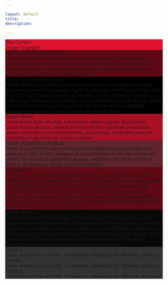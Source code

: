 ```yaml
---

layout: default
title:
description:

---
```


<section class="section-block size-xxl" style="background-color:#DE1430">
	<div class="container">
		<div class="row no-gutters">
			<div class="section-block_intro">
				<div class="section-block_left text-right">
					<span class="text-xl text-bold color-truewhite">Billy</span>
					<span class="text-xl text-bold color-truewhite">Carlson</span>
				</div>
				<div class="section-block_right text-left">
					<span class="text-xl text-bold color-trueblack">Design</span>
					<span class="text-xl text-bold color-trueblack">Engaged</span>
				</div>
			</div>
		</div>
	</div>
</section>

<section class="section-block size-xl" style="background-color:#5E0914">
	<div class="container">
		<div class="row no-gutters">
			<div class="section-block_project d-flex align-items-center justify-content-around">
				<div class="section-block_left d-flex align-items-center justify-content-center">
					<img src="https://66.media.tumblr.com/dcb85d4d9a6d4eaca5a84e2e94fcba2b/tumblr_pd91g8rKTm1qb9id4o1_640.jpg" alt="">
				</div>
				<div class="section-block_right">
					<div class="text-lg text-bold color-truewhite mb-3">The Covers of Graphic Design</div>
					<div class="text-sm color-truewhite-o">Lorem ipsum dolor sit amet, consectetur adipisicing elit. Quibusdam laudantium quae quos, placeat at minus minima cupiditate perspiciatis ratione aspernatur commodi blanditiis, assumenda, voluptates nesciunt temporibus fugit tempora, harum cumque?</div>
				</div>
			</div>
		</div>
	</div>
</section>


<section class="section-block size-xl" style="background-color:#000">
	<div class="container">
		<div class="row no-gutters">
			<div class="section-block_project d-flex align-items-center justify-content-around">
				<div class="section-block_left d-flex align-items-center justify-content-center">
					<img src="https://66.media.tumblr.com/20d96b4f3c32c904a283e61021116ab5/tumblr_p3frpj7Jed1qiazldo1_1280.gif" alt="">
				</div>
				<div class="section-block_right">
					<div class="text-lg text-bold color-truewhite mb-3">Format: Gif Animated Section</div>
					<div class="text-sm color-truewhite-o">Neufile Grotesk font family has its roots in one of the earliest sans-serif designs commercially available, highly legible sans serif typeface very well suited for any display and text use. Neufile can be effortlessly applied to a wide range of messages and media, from advertising to book design. Its 24 fonts include Extended style and Italic satisfy the need for flexibility, creating harmonious variations of texture and emphasis.</div>
				</div>
			</div>
		</div>
	</div>
</section>


<section class="section-block size-xl" style="background-color:#AB0F25">
	<div class="container">
		<div class="row no-gutters">
			<div class="section-block_project d-flex align-items-center justify-content-around">
				<div class="section-block_left d-flex align-items-center justify-content-center">
					<img src="https://66.media.tumblr.com/4893b9471712ea51458ecc1b0a79fede/tumblr_nwh22j70Qq1s5bwizo1_1280.png" alt="">
				</div>
				<div class="section-block_right">
					<div class="text-lg text-bold color-truewhite mb-3">Project Name</div>
					<div class="text-sm color-truewhite-o">Lorem ipsum dolor sit amet, consectetur adipisicing elit. Quibusdam laudantium quae quos, placeat at minus minima cupiditate perspiciatis ratione aspernatur commodi blanditiis, assumenda, voluptates nesciunt temporibus fugit tempora, harum cumque?</div>
				</div>
			</div>
		</div>
	</div>
</section>

<section class="section-block size-xl" style="background-color:#5E252D">
	<div class="container">
		<div class="row no-gutters">
			<div class="section-block_project d-flex align-items-center justify-content-around">
				<div class="section-block_left d-flex align-items-center justify-content-center">
					<img src="https://66.media.tumblr.com/fe26dbb233135ee1c757f87454f0030a/tumblr_o7jgm7BlGH1uyyh0go1_640.jpg" alt="">
				</div>
				<div class="section-block_right">
					<div class="text-lg text-bold color-truewhite mb-3">Futura: History & Case Study</div>
					<div class="text-sm color-truewhite-o">Futura is a geometric sans-serif typeface designed by Paul Renner and released in 1927. It was designed as a contribution on the New Frankfurt-project. It is based on geometric shapes, especially the circle, similar in spirit to the Bauhaus design style of the period.</div>
				</div>
			</div>
		</div>
	</div>
</section>

<section class="section-block size-xl" style="background-color:#5E0914">
	<div class="container">
		<div class="row no-gutters">
			<div class="section-block_project d-flex align-items-center justify-content-around">
				<div class="section-block_left d-flex align-items-center justify-content-center">
					<img src="https://66.media.tumblr.com/0cfd56855d73817e732773f64ed68377/tumblr_oybh19VlJe1s0lr9co1_1280.jpg" alt="">
				</div>
				<div class="section-block_right">
					<div class="text-lg text-bold color-truewhite mb-3">Tiny Lovers</div>
					<div class="text-sm color-truewhite-o">2016 was a year of significant transition for us. In April of last year we offered millions of users a 100% free print-on-demand ecommerce platform for selling their designs. In the past year the platform has grown, with 80,000 active Artist Shops. For about 18 months before, we worked tirelessly to create easy-to-use tools for our users. From design sprints to design iterations, we have worked and reworked the tools to ensure we are offering users a best-in-class platform.</div>
				</div>
			</div>
		</div>
	</div>
</section>

<section class="section-block size-xl" style="background-color:#070908">
	<div class="container">
		<div class="row no-gutters">
			<div class="section-block_project d-flex align-items-center justify-content-around">
				<div class="section-block_left d-flex align-items-center justify-content-center">
					<img src="https://66.media.tumblr.com/b54159ec00bffeb2117eedc644eb8130/tumblr_p6rnv5yMbb1w5xkdko1_1280.png" alt="">
				</div>
				<div class="section-block_right">
					<div class="text-lg text-bold color-truewhite mb-3">Neufile Grotesk</div>
					<div class="text-sm color-truewhite-o">Neufile Grotesk font family has its roots in one of the earliest sans-serif designs commercially available, highly legible sans serif typeface very well suited for any display and text use. Neufile can be effortlessly applied to a wide range of messages and media, from advertising to book design. Its 24 fonts include Extended style and Italic satisfy the need for flexibility, creating harmonious variations of texture and emphasis.</div>
				</div>
			</div>
		</div>
	</div>
</section>

<section class="section-block size-xl" style="background-color:#333">
	<div class="container">
		<div class="row no-gutters">
			<div class="col-12 col-sm-12 col-md-4 col-lg-4">
				<div class="text-sm text-bold color-truewhite mb-3">Text Box</div>
				<div class="text-sm color-truewhite-o">Lorem ipsum dolor sit amet, consectetur adipisicing elit. Maiores, similique.</div>
			</div>
			<div class="col-12 col-sm-12 col-md-4 col-lg-4">
				<div class="text-sm text-bold color-truewhite mb-3">Text Box</div>
				<div class="text-sm color-truewhite-o">Lorem ipsum dolor sit amet, consectetur adipisicing elit. Maiores, similique.</div>				
			</div>
			<div class="col-12 col-sm-12 col-md-4 col-lg-4">
				<div class="text-sm text-bold color-truewhite mb-3">Text Box</div>
				<div class="text-sm color-truewhite-o">Lorem ipsum dolor sit amet, consectetur adipisicing elit. Maiores, similique.</div>				
			</div>
		</div>
	</div>
</section>